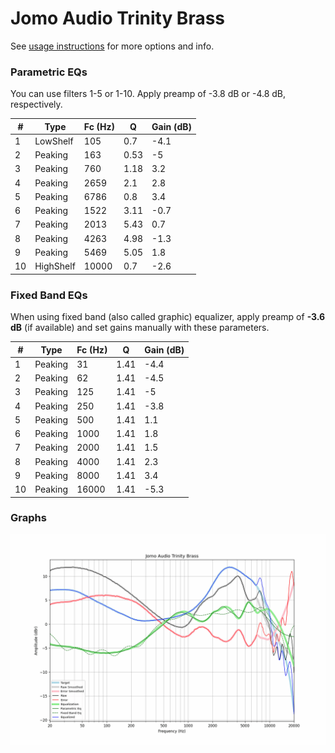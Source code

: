 # Jomo Audio Trinity Brass
See [usage instructions](https://github.com/jaakkopasanen/AutoEq#usage) for more options and info.

### Parametric EQs
You can use filters 1-5 or 1-10. Apply preamp of -3.8 dB or -4.8 dB, respectively.

|   # | Type      |   Fc (Hz) |    Q |   Gain (dB) |
|-----|-----------|-----------|------|-------------|
|   1 | LowShelf  |       105 | 0.7  |        -4.1 |
|   2 | Peaking   |       163 | 0.53 |        -5   |
|   3 | Peaking   |       760 | 1.18 |         3.2 |
|   4 | Peaking   |      2659 | 2.1  |         2.8 |
|   5 | Peaking   |      6786 | 0.8  |         3.4 |
|   6 | Peaking   |      1522 | 3.11 |        -0.7 |
|   7 | Peaking   |      2013 | 5.43 |         0.7 |
|   8 | Peaking   |      4263 | 4.98 |        -1.3 |
|   9 | Peaking   |      5469 | 5.05 |         1.8 |
|  10 | HighShelf |     10000 | 0.7  |        -2.6 |

### Fixed Band EQs
When using fixed band (also called graphic) equalizer, apply preamp of **-3.6 dB** (if available) and set gains manually with these parameters.

|   # | Type    |   Fc (Hz) |    Q |   Gain (dB) |
|-----|---------|-----------|------|-------------|
|   1 | Peaking |        31 | 1.41 |        -4.4 |
|   2 | Peaking |        62 | 1.41 |        -4.5 |
|   3 | Peaking |       125 | 1.41 |        -5   |
|   4 | Peaking |       250 | 1.41 |        -3.8 |
|   5 | Peaking |       500 | 1.41 |         1.1 |
|   6 | Peaking |      1000 | 1.41 |         1.8 |
|   7 | Peaking |      2000 | 1.41 |         1.5 |
|   8 | Peaking |      4000 | 1.41 |         2.3 |
|   9 | Peaking |      8000 | 1.41 |         3.4 |
|  10 | Peaking |     16000 | 1.41 |        -5.3 |

### Graphs
![](./Jomo%20Audio%20Trinity%20Brass.png)
